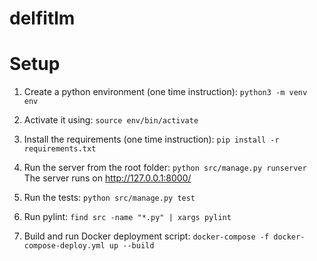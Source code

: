 # delfitlm

# Setup

1. Create a python environment (one time instruction):
`python3 -m venv env`

2. Activate it using:
`source env/bin/activate`

3. Install the requirements (one time instruction):
`pip install -r requirements.txt`

4. Run the server from the root folder:
`python src/manage.py runserver` The server runs on http://127.0.0.1:8000/

5. Run the tests:
`python src/manage.py test`

6. Run pylint:
`find src -name "*.py" | xargs pylint`

7. Build and run Docker deployment script:
`docker-compose -f docker-compose-deploy.yml up --build`